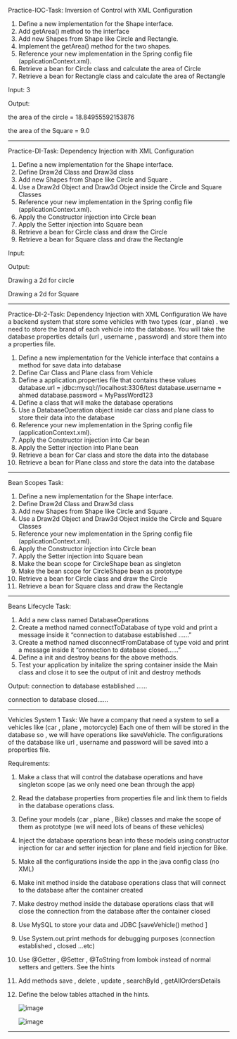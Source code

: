 Practice-IOC-Task: Inversion of Control with XML Configuration   
1) Define a new implementation for the Shape interface.
2) Add getArea() method to the interface
3) Add new Shapes from Shape like Circle and Rectangle.
4) Implement the getArea() method for the two shapes.
5) Reference your new implementation in the Spring config file (applicationContext.xml).
6) Retrieve a bean for Circle class and calculate the area of Circle
7) Retrieve a bean for Rectangle class and calculate the area of Rectangle
   
Input:
  3
  
Output:

  the area of the circle = 18.84955592153876
  
  the area of the Square = 9.0

********************************************************************************************************************************************************************************************************************

Practice-DI-Task: Dependency Injection with XML Configuration
1) Define a new implementation for the Shape interface.
2) Define Draw2d Class and Draw3d class
3) Add new Shapes from Shape like Circle and Square .
4) Use a Draw2d Object and Draw3d Object inside the Circle and Square Classes
5) Reference your new implementation in the Spring config file (applicationContext.xml).
6) Apply the Constructor injection into Circle bean
7) Apply the Setter injection into Square bean
8) Retrieve a bean for Circle class and draw the Circle
9) Retrieve a bean for Square class and draw the Rectangle
    
Input:

Output:

  Drawing a 2d for circle
  
  Drawing a 2d for Square

********************************************************************************************************************************************************************************************************************

Practice-DI-2-Task: Dependency Injection with XML Configuration
We have a backend system that store some vehicles with two types (car , plane) . we need to store the brand of each vehicle into the database.  You will take the database properties details (url , username , password) and store them into a properties file.
1) Define a new implementation for the Vehicle interface that contains a method for save data into database
2) Define Car Class and Plane class from Vehicle
3) Define a application.properties file that contains these values
   database.url = jdbc:mysql://localhost:3306/test
   database.username = ahmed
   database.password = MyPassWord123
4) Define a class that will make the database operations
5) Use a DatabaseOperation object inside car class and plane class to store their data into the database
6) Reference your new implementation in the Spring config file (applicationContext.xml).
7) Apply the Constructor injection into Car bean
8) Apply the Setter injection into Plane bean
9) Retrieve a bean for Car class and store the data into the database
10) Retrieve a bean for Plane class and store the data into the database

********************************************************************************************************************************************************************************************************************

Bean Scopes Task:
1) Define a new implementation for the Shape interface.
2) Define Draw2d Class and Draw3d class
3) Add new Shapes from Shape like Circle and Square .
4) Use a Draw2d Object and Draw3d Object inside the Circle and Square Classes
5) Reference your new implementation in the Spring config file (applicationContext.xml).
6) Apply the Constructor injection into Circle bean
7) Apply the Setter injection into Square bean
8) Make the bean scope for CircleShape bean as singleton
9) Make the bean scope for CircleShape bean as prototype
10) Retrieve a bean for Circle class and draw the Circle
11) Retrieve a bean for Square class and draw the Rectangle

********************************************************************************************************************************************************************************************************************

Beans Lifecycle Task:

1) Add a new class named DatabaseOperations
2) Create a method named connectToDatabase of type void and print a message inside it “connection to database established ……”
3) Create a method named disconnectFromDatabase of type void and print a message inside it “connection to database closed……”
4) Define a init and destroy beans for the above methods.
5) Test your application by initalize the spring container inside the Main class and close it to see the output of init and destroy methods

Output:
connection to database established ……

connection to database closed……

********************************************************************************************************************************************************************************************************************

Vehicles System 1 Task:
We have a company that need a system to sell a vehicles like (car , plane , motorcycle)
Each one of them will be stored in the database so , we will have operations like saveVehicle.
The configurations of the database like url , username and password will be saved into a properties file.

Requirements:
1) Make a class that will control the database operations and have singleton scope (as we only need one bean through the app)
2) Read the database properties from properties file and link them to fields in the database operations class.
3) Define your models (car , plane , Bike) classes and make the scope of them as prototype (we will need lots of beans of these vehicles)
4) Inject the database operations bean into these models using constructor injection for car and setter injection for plane and field injection for Bike.
5) Make all the configurations inside the app in the java config class (no XML)
6) Make init method inside the database operations class that will connect to the database after the container created
7) Make destroy method inside the database operations class that will close the connection from the database after the container closed
8) Use MySQL to store your data and JDBC [saveVehicle() method ]
9) Use System.out.print methods for debugging purposes (connection established , closed …etc)
10) Use @Getter , @Setter , @ToString from lombok instead of normal setters and getters. See the hints
11) Add methods save , delete , update , searchById , getAllOrdersDetails
12) Define the below tables attached in the hints.

    ![image](https://github.com/user-attachments/assets/82e6ef69-6657-4a19-af4a-914c406ff5dd)

    ![image](https://github.com/user-attachments/assets/4405fc33-0f5e-4b55-8f94-b9ff2c74ad9f)


********************************************************************************************************************************************************************************************************************



